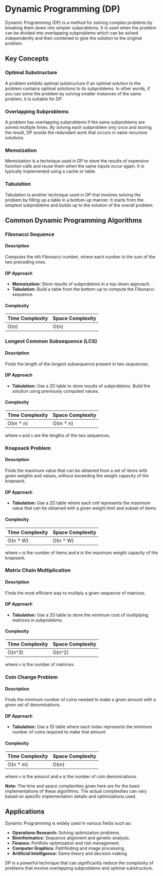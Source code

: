 # Dynamic Programming (DP)

Dynamic Programming (DP) is a method for solving complex problems by breaking them down into simpler subproblems. It is used when the problem can be divided into overlapping subproblems which can be solved independently and then combined to give the solution to the original problem.

## Key Concepts

### Optimal Substructure
A problem exhibits optimal substructure if an optimal solution to the problem contains optimal solutions to its subproblems. In other words, if you can solve the problem by solving smaller instances of the same problem, it is suitable for DP.

### Overlapping Subproblems
A problem has overlapping subproblems if the same subproblems are solved multiple times. By solving each subproblem only once and storing the result, DP avoids the redundant work that occurs in naive recursive solutions.

### Memoization
Memoization is a technique used in DP to store the results of expensive function calls and reuse them when the same inputs occur again. It is typically implemented using a cache or table.

### Tabulation
Tabulation is another technique used in DP that involves solving the problem by filling up a table in a bottom-up manner. It starts from the simplest subproblems and builds up to the solution of the overall problem.

## Common Dynamic Programming Algorithms

### Fibonacci Sequence

#### Description
Computes the nth Fibonacci number, where each number is the sum of the two preceding ones.

#### DP Approach

- **Memoization:** Store results of subproblems in a top-down approach.
- **Tabulation:** Build a table from the bottom-up to compute the Fibonacci sequence.

#### Complexity

| Time Complexity | Space Complexity |
|-----------------|------------------|
| O(n)            | O(n)             |

### Longest Common Subsequence (LCS)

#### Description
Finds the length of the longest subsequence present in two sequences.

#### DP Approach

- **Tabulation:** Use a 2D table to store results of subproblems. Build the solution using previously computed values.

#### Complexity

| Time Complexity | Space Complexity |
|-----------------|------------------|
| O(m * n)        | O(m * n)         |

where `m` and `n` are the lengths of the two sequences.

### Knapsack Problem

#### Description
Finds the maximum value that can be obtained from a set of items with given weights and values, without exceeding the weight capacity of the knapsack.

#### DP Approach

- **Tabulation:** Use a 2D table where each cell represents the maximum value that can be obtained with a given weight limit and subset of items.

#### Complexity

| Time Complexity | Space Complexity |
|-----------------|------------------|
| O(n * W)        | O(n * W)         |

where `n` is the number of items and `W` is the maximum weight capacity of the knapsack.

### Matrix Chain Multiplication

#### Description
Finds the most efficient way to multiply a given sequence of matrices.

#### DP Approach

- **Tabulation:** Use a 2D table to store the minimum cost of multiplying matrices in subproblems.

#### Complexity

| Time Complexity | Space Complexity |
|-----------------|------------------|
| O(n^3)          | O(n^2)           |

where `n` is the number of matrices.

### Coin Change Problem

#### Description
Finds the minimum number of coins needed to make a given amount with a given set of denominations.

#### DP Approach

- **Tabulation:** Use a 1D table where each index represents the minimum number of coins required to make that amount.

#### Complexity

| Time Complexity | Space Complexity |
|-----------------|------------------|
| O(n * m)        | O(m)             |

where `n` is the amount and `m` is the number of coin denominations.

**Note:** The time and space complexities given here are for the basic implementations of these algorithms. The actual complexities can vary based on specific implementation details and optimizations used.

## Applications

Dynamic Programming is widely used in various fields such as:

- **Operations Research:** Solving optimization problems.
- **Bioinformatics:** Sequence alignment and genetic analysis.
- **Finance:** Portfolio optimization and risk management.
- **Computer Graphics:** Pathfinding and image processing.
- **Artificial Intelligence:** Game theory and decision making.

DP is a powerful technique that can significantly reduce the complexity of problems that involve overlapping subproblems and optimal substructure.

